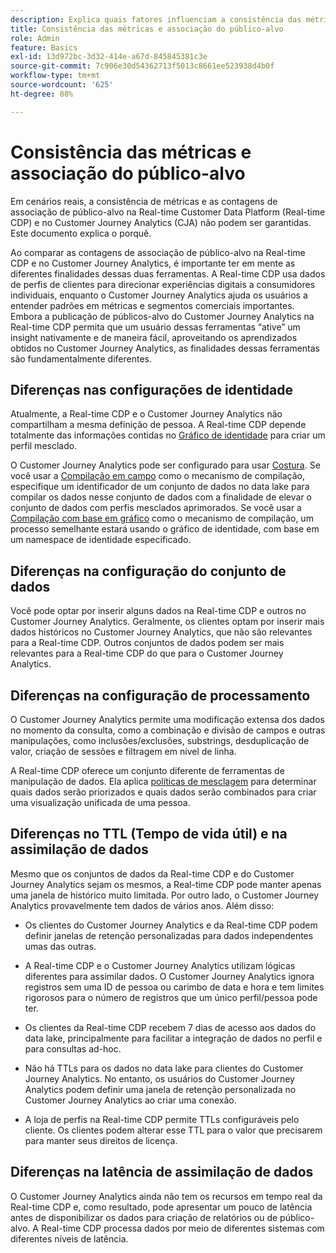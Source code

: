 ```yaml
---
description: Explica quais fatores influenciam a consistência das métricas e as contagens de associação de público-alvo na Real-time Customer Data Platform (Real-time CDP) e no Customer Journey Analytics.
title: Consistência das métricas e associação do público-alvo
role: Admin
feature: Basics
exl-id: 13d972bc-3d32-414e-a67d-845845381c3e
source-git-commit: 7c906e30d54362713f5013c8661ee523938d4b0f
workflow-type: tm+mt
source-wordcount: '625'
ht-degree: 88%

---
```



# Consistência das métricas e associação do público-alvo

Em cenários reais, a consistência de métricas e as contagens de associação de público-alvo na Real-time Customer Data Platform (Real-time CDP) e no Customer Journey Analytics (CJA) não podem ser garantidas. Este documento explica o porquê.

Ao comparar as contagens de associação de público-alvo na Real-time CDP e no Customer Journey Analytics, é importante ter em mente as diferentes finalidades dessas duas ferramentas. A Real-time CDP usa dados de perfis de clientes para direcionar experiências digitais a consumidores individuais, enquanto o Customer Journey Analytics ajuda os usuários a entender padrões em métricas e segmentos comerciais importantes. Embora a publicação de públicos-alvo do Customer Journey Analytics na Real-time CDP permita que um usuário dessas ferramentas “ative” um insight nativamente e de maneira fácil, aproveitando os aprendizados obtidos no Customer Journey Analytics, as finalidades dessas ferramentas são fundamentalmente diferentes.

## Diferenças nas configurações de identidade

Atualmente, a Real-time CDP e o Customer Journey Analytics não compartilham a mesma definição de pessoa. A Real-time CDP depende totalmente das informações contidas no [Gráfico de identidade](https://experienceleague.adobe.com/pt-br/docs/platform-learn/tutorials/identities/understanding-identity-and-identity-graphs) para criar um perfil mesclado.

O Customer Journey Analytics pode ser configurado para usar [Costura](../stitching/overview.md). Se você usar a [Compilação em campo](/help/stitching/fbs.md) como o mecanismo de compilação, especifique um identificador de um conjunto de dados no data lake para compilar os dados nesse conjunto de dados com a finalidade de elevar o conjunto de dados com perfis mesclados aprimorados. Se você usar a [Compilação com base em gráfico](/help/stitching/gbs.md) como o mecanismo de compilação, um processo semelhante estará usando o gráfico de identidade, com base em um namespace de identidade especificado.


## Diferenças na configuração do conjunto de dados

Você pode optar por inserir alguns dados na Real-time CDP e outros no Customer Journey Analytics. Geralmente, os clientes optam por inserir mais dados históricos no Customer Journey Analytics, que não são relevantes para a Real-time CDP. Outros conjuntos de dados podem ser mais relevantes para a Real-time CDP do que para o Customer Journey Analytics.

## Diferenças na configuração de processamento

O Customer Journey Analytics permite uma modificação extensa dos dados no momento da consulta, como a combinação e divisão de campos e outras manipulações, como inclusões/exclusões, substrings, desduplicação de valor, criação de sessões e filtragem em nível de linha.

A Real-time CDP oferece um conjunto diferente de ferramentas de manipulação de dados. Ela aplica [políticas de mesclagem](https://experienceleague.adobe.com/pt-br/docs/experience-platform/profile/merge-policies/overview) para determinar quais dados serão priorizados e quais dados serão combinados para criar uma visualização unificada de uma pessoa.

## Diferenças no TTL (Tempo de vida útil) e na assimilação de dados

Mesmo que os conjuntos de dados da Real-time CDP e do Customer Journey Analytics sejam os mesmos, a Real-time CDP pode manter apenas uma janela de histórico muito limitada. Por outro lado, o Customer Journey Analytics provavelmente tem dados de vários anos. Além disso:

* Os clientes do Customer Journey Analytics e da Real-time CDP podem definir janelas de retenção personalizadas para dados independentes umas das outras.

* A Real-time CDP e o Customer Journey Analytics utilizam lógicas diferentes para assimilar dados. O Customer Journey Analytics ignora registros sem uma ID de pessoa ou carimbo de data e hora e tem limites rigorosos para o número de registros que um único perfil/pessoa pode ter.

* Os clientes da Real-time CDP recebem 7 dias de acesso aos dados do data lake, principalmente para facilitar a integração de dados no perfil e para consultas ad-hoc.

* Não há TTLs para os dados no data lake para clientes do Customer Journey Analytics. No entanto, os usuários do Customer Journey Analytics podem definir uma janela de retenção personalizada no Customer Journey Analytics ao criar uma conexão.

* A loja de perfis na Real-time CDP permite TTLs configuráveis pelo cliente. Os clientes podem alterar esse TTL para o valor que precisarem para manter seus direitos de licença.

## Diferenças na latência de assimilação de dados

O Customer Journey Analytics ainda não tem os recursos em tempo real da Real-time CDP e, como resultado, pode apresentar um pouco de latência antes de disponibilizar os dados para criação de relatórios ou de público-alvo. A Real-time CDP processa dados por meio de diferentes sistemas com diferentes níveis de latência.
